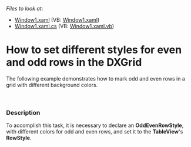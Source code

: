<!-- default file list -->
*Files to look at*:

* [Window1.xaml](./CS/Window1.xaml) (VB: [Window1.xaml](./VB/Window1.xaml))
* [Window1.xaml.cs](./CS/Window1.xaml.cs) (VB: [Window1.xaml.vb](./VB/Window1.xaml.vb))
<!-- default file list end -->
# How to set different styles for even and odd rows in the DXGrid


<p>The following example demonstrates how to mark odd and even rows in a grid with different background colors.<br /><br /><br /></p>


<h3>Description</h3>

<p>To accomplish this task, it is necessary to declare an <strong>OddEvenRowStyle</strong>, with different colors for odd and even rows, and set it to the <strong>TableView</strong>&#39;s <strong>RowStyle</strong>.</p>

<br/>


